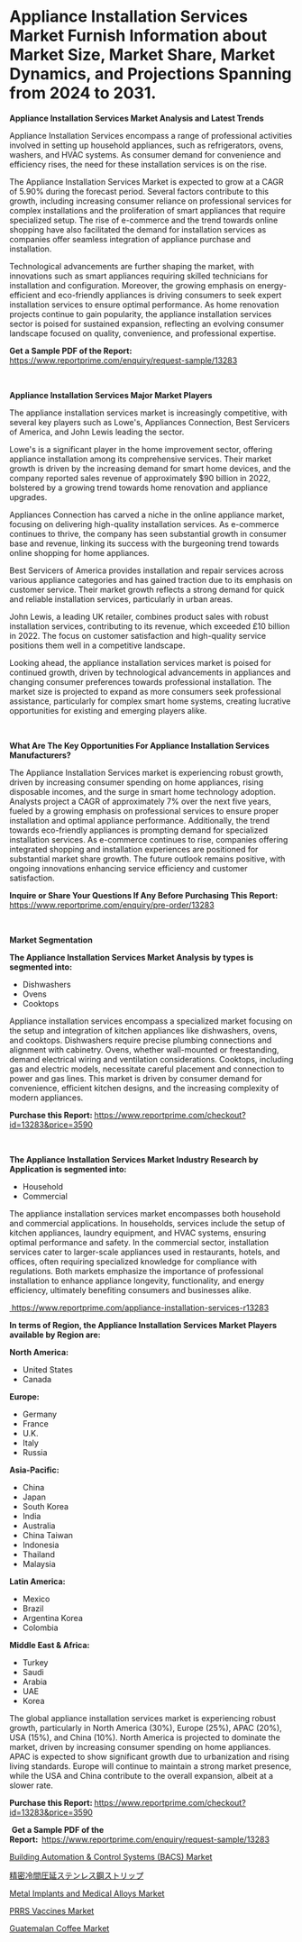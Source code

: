 <p><h1>Appliance Installation Services Market Furnish Information about Market Size, Market Share, Market Dynamics, and Projections Spanning from 2024 to 2031.</h1></p><p><strong>Appliance Installation Services Market Analysis and Latest Trends</strong></p>
<p><p>Appliance Installation Services encompass a range of professional activities involved in setting up household appliances, such as refrigerators, ovens, washers, and HVAC systems. As consumer demand for convenience and efficiency rises, the need for these installation services is on the rise.</p><p>The Appliance Installation Services Market is expected to grow at a CAGR of 5.90% during the forecast period. Several factors contribute to this growth, including increasing consumer reliance on professional services for complex installations and the proliferation of smart appliances that require specialized setup. The rise of e-commerce and the trend towards online shopping have also facilitated the demand for installation services as companies offer seamless integration of appliance purchase and installation.</p><p>Technological advancements are further shaping the market, with innovations such as smart appliances requiring skilled technicians for installation and configuration. Moreover, the growing emphasis on energy-efficient and eco-friendly appliances is driving consumers to seek expert installation services to ensure optimal performance. As home renovation projects continue to gain popularity, the appliance installation services sector is poised for sustained expansion, reflecting an evolving consumer landscape focused on quality, convenience, and professional expertise.</p></p>
<p><strong>Get a Sample PDF of the Report:&nbsp;</strong> <a href="https://www.reportprime.com/enquiry/request-sample/13283">https://www.reportprime.com/enquiry/request-sample/13283</a></p>
<p>&nbsp;</p>
<p><strong>Appliance Installation Services Major Market Players</strong></p>
<p><p>The appliance installation services market is increasingly competitive, with several key players such as Lowe's, Appliances Connection, Best Servicers of America, and John Lewis leading the sector. </p><p>Lowe's is a significant player in the home improvement sector, offering appliance installation among its comprehensive services. Their market growth is driven by the increasing demand for smart home devices, and the company reported sales revenue of approximately $90 billion in 2022, bolstered by a growing trend towards home renovation and appliance upgrades.</p><p>Appliances Connection has carved a niche in the online appliance market, focusing on delivering high-quality installation services. As e-commerce continues to thrive, the company has seen substantial growth in consumer base and revenue, linking its success with the burgeoning trend towards online shopping for home appliances. </p><p>Best Servicers of America provides installation and repair services across various appliance categories and has gained traction due to its emphasis on customer service. Their market growth reflects a strong demand for quick and reliable installation services, particularly in urban areas.</p><p>John Lewis, a leading UK retailer, combines product sales with robust installation services, contributing to its revenue, which exceeded £10 billion in 2022. The focus on customer satisfaction and high-quality service positions them well in a competitive landscape.</p><p>Looking ahead, the appliance installation services market is poised for continued growth, driven by technological advancements in appliances and changing consumer preferences towards professional installation. The market size is projected to expand as more consumers seek professional assistance, particularly for complex smart home systems, creating lucrative opportunities for existing and emerging players alike.</p></p>
<p>&nbsp;</p>
<p><strong>What Are The Key Opportunities For Appliance Installation Services Manufacturers?</strong></p>
<p><p>The Appliance Installation Services market is experiencing robust growth, driven by increasing consumer spending on home appliances, rising disposable incomes, and the surge in smart home technology adoption. Analysts project a CAGR of approximately 7% over the next five years, fueled by a growing emphasis on professional services to ensure proper installation and optimal appliance performance. Additionally, the trend towards eco-friendly appliances is prompting demand for specialized installation services. As e-commerce continues to rise, companies offering integrated shopping and installation experiences are positioned for substantial market share growth. The future outlook remains positive, with ongoing innovations enhancing service efficiency and customer satisfaction.</p></p>
<p><strong>Inquire or Share Your Questions If Any Before Purchasing This Report:</strong> <a href="https://www.reportprime.com/enquiry/pre-order/13283">https://www.reportprime.com/enquiry/pre-order/13283</a></p>
<p>&nbsp;</p>
<p><strong>Market Segmentation</strong></p>
<p><strong>The Appliance Installation Services Market Analysis by types is segmented into:</strong></p>
<p><ul><li>Dishwashers</li><li>Ovens</li><li>Cooktops</li></ul></p>
<p><p>Appliance installation services encompass a specialized market focusing on the setup and integration of kitchen appliances like dishwashers, ovens, and cooktops. Dishwashers require precise plumbing connections and alignment with cabinetry. Ovens, whether wall-mounted or freestanding, demand electrical wiring and ventilation considerations. Cooktops, including gas and electric models, necessitate careful placement and connection to power and gas lines. This market is driven by consumer demand for convenience, efficient kitchen designs, and the increasing complexity of modern appliances.</p></p>
<p><strong>Purchase this Report:&nbsp;</strong><a href="https://www.reportprime.com/checkout?id=13283&price=3590">https://www.reportprime.com/checkout?id=13283&price=3590</a></p>
<p>&nbsp;</p>
<p><strong>The Appliance Installation Services Market Industry Research by Application is segmented into:</strong></p>
<p><ul><li>Household</li><li>Commercial</li></ul></p>
<p><p>The appliance installation services market encompasses both household and commercial applications. In households, services include the setup of kitchen appliances, laundry equipment, and HVAC systems, ensuring optimal performance and safety. In the commercial sector, installation services cater to larger-scale appliances used in restaurants, hotels, and offices, often requiring specialized knowledge for compliance with regulations. Both markets emphasize the importance of professional installation to enhance appliance longevity, functionality, and energy efficiency, ultimately benefiting consumers and businesses alike.</p></p>
<p><a href="https://www.reportprime.com/appliance-installation-services-r13283">&nbsp;https://www.reportprime.com/appliance-installation-services-r13283</a></p>
<p><strong>In terms of Region, the Appliance Installation Services Market Players available by Region are:</strong></p>
<p>
    <p> <strong> North America: </strong>
        <ul>
            <li>United States</li>
            <li>Canada</li>
        </ul>
        </p> 
    <p> <strong> Europe: </strong>
        <ul>
            <li>Germany</li>
            <li>France</li>
            <li>U.K.</li>
            <li>Italy</li>
            <li>Russia</li>
        </ul>
        </p> 
    <p> <strong> Asia-Pacific: </strong>
        <ul>
            <li>China</li>
            <li>Japan</li>
            <li>South Korea</li>
            <li>India</li>
            <li>Australia</li>
            <li>China Taiwan</li>
            <li>Indonesia</li>
            <li>Thailand</li>
            <li>Malaysia</li>
        </ul>
        </p> 
    <p> <strong> Latin America: </strong>
        <ul>
            <li>Mexico</li>
            <li>Brazil</li>
            <li>Argentina Korea</li>
            <li>Colombia</li>
        </ul>
        </p> 
    <p> <strong> Middle East & Africa: </strong>
        <ul>
            <li>Turkey</li>
            <li>Saudi</li>
            <li>Arabia</li>
            <li>UAE</li>
            <li>Korea</li>
        </ul>
    </p>
    </p>
<p><p>The global appliance installation services market is experiencing robust growth, particularly in North America (30%), Europe (25%), APAC (20%), USA (15%), and China (10%). North America is projected to dominate the market, driven by increasing consumer spending on home appliances. APAC is expected to show significant growth due to urbanization and rising living standards. Europe will continue to maintain a strong market presence, while the USA and China contribute to the overall expansion, albeit at a slower rate.</p></p>
<p><strong>Purchase this Report: </strong><a href="https://www.reportprime.com/checkout?id=13283&price=3590">https://www.reportprime.com/checkout?id=13283&price=3590</a></p>
<p>&nbsp;<strong>Get a Sample PDF of the Report:&nbsp;&nbsp;</strong><a href="https://www.reportprime.com/enquiry/request-sample/13283">https://www.reportprime.com/enquiry/request-sample/13283</a></p>
<p><strong></strong></p>
<p><p><a href="https://medium.com/@karianerice/the-building-automation-control-systems-bacs-market-is-anticipated-to-experience-significant-b79268b8d73c">Building Automation & Control Systems (BACS) Market</a></p><p><a href="https://medium.com/@jolyongue8huy/precision-cold-rolled-stainless-steel-strip-market-%E3%81%AF-%E3%82%B3%E3%82%B9%E3%83%88%E7%AE%A1%E7%90%86%E3%81%A8%E5%8A%B9%E7%8E%87%E5%90%91%E4%B8%8A%E3%82%92%E5%84%AA%E5%85%88%E3%81%97%E3%81%BE%E3%81%99-4b1fe7f40034?postPublishedType=initial">精密冷間圧延ステンレス鋼ストリップ</a></p><p><a href="https://www.linkedin.com/pulse/metal-implants-medical-alloys-market-segmentation-geographical-khwbf?trackingId=ow%2BpnpPUTkaC1wYb2D3kDA%3D%3D">Metal Implants and Medical Alloys Market</a></p><p><a href="https://issuu.com/reportprime-2/docs/prrs-vaccines-market-size-2030.pptx_d417f97ebceeeb">PRRS Vaccines Market</a></p><p><a href="https://issuu.com/reportprime-2/docs/guatemalan-coffee-market-size-2030._8b4281d1ee55c9">Guatemalan Coffee Market</a></p></p>